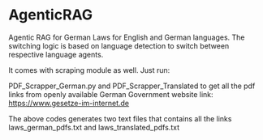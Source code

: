 # AgenticRAG


Agentic RAG for German Laws for English and German languages. The switching logic is based on language detection to switch between respective language agents.

It comes with scraping module as well. Just run:

PDF_Scrapper_German.py and 
PDF_Scrapper_Translated to get all the pdf links from openly available German Government website link: https://www.gesetze-im-internet.de 

The above codes generates two text files that contains all the links laws_german_pdfs.txt and laws_translated_pdfs.txt

